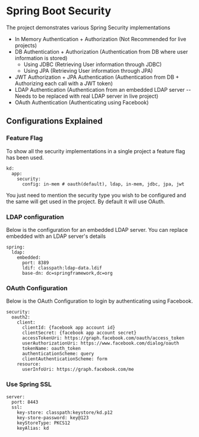 # Spring Boot Security

The project demonstrates various Spring Security implementations

* In Memory Authentication + Authorization (Not Recommended for live projects)
* DB Authentication + Authorization (Authentication from DB where user information is stored)
	* Using JDBC (Retrieving User information through JDBC)
	* Using JPA (Retrieving User information through JPA)
* JWT Authorization + JPA Authentication (Authentication from DB + Authorizing each call with a JWT token)
* LDAP Authentication (Authentication from an embedded LDAP server -- Needs to be replaced with real LDAP server in live project)
* OAuth Authentication (Authenticating using Facebook) 

## Configurations Explained

### Feature Flag

To show all the security implementations in a single project a feature flag has been used. 

```
kd:
  app:
    security:
      config: in-mem # oauth(default), ldap, in-mem, jdbc, jpa, jwt
```
You just need to mention the security type you wish to be configured and the same will get used in the project. By default it will use OAuth.

### LDAP configuration

Below is the configuration for an embedded LDAP server. You can replace embedded with an LDAP server's details 

```
spring:  
  ldap:
    embedded:
      port: 8389
      ldif: classpath:ldap-data.ldif
      base-dn: dc=springframework,dc=org
```

### OAuth Configuration

Below is the OAuth Configuration to login by authenticating using Facebook.

```
security:
  oauth2:
    client:
      clientId: {facebook app account id}
      clientSecret: {facebook app account secret}
      accessTokenUri: https://graph.facebook.com/oauth/access_token
      userAuthorizationUri: https://www.facebook.com/dialog/oauth
      tokenName: oauth_token
      authenticationScheme: query
      clientAuthenticationScheme: form
    resource:
      userInfoUri: https://graph.facebook.com/me
```

### Use Spring SSL

```
server:
  port: 8443
  ssl:
    key-store: classpath:keystore/kd.p12
    key-store-password: key@123
    keyStoreType: PKCS12
    keyAlias: kd
``` 
